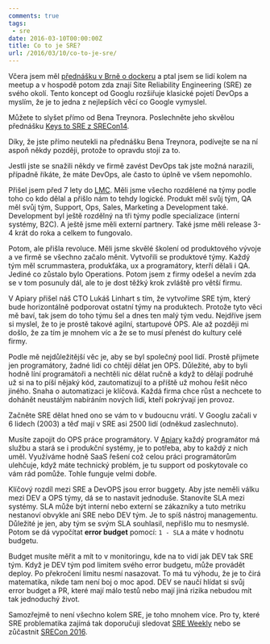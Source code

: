 ```yaml
---
comments: true
tags: 
 - sre
date: 2016-03-10T00:00:00Z
title: Co to je SRE?
url: /2016/03/10/co-to-je-sre/
---
```


Včera jsem měl [přednášku v Brně o dockeru](http://srazy.info/jak-nejlepe-nasadit-docker-kontejnery-do-cloudu/6197) a ptal jsem se lidí kolem na meetup a v hospodě potom zda znají Site Reliability Engineering (SRE) ze svého okolí. Tento koncept od Googlu rozšiřuje klasické pojetí DevOps a myslím, že je to jedna z nejlepších věcí co Google vymyslel.

Můžete to slyšet přímo od Bena Treynora. Poslechněte jeho skvělou přednášku [Keys to SRE z SRECon14](https://www.usenix.org/conference/srecon14/technical-sessions/presentation/keys-sre).

<!--more-->

Díky, že jste přímo neutekli na přednášku Bena Treynora, podívejte se na ní aspoň někdy později, protože to opravdu stojí za to.

Jestli jste se snažili někdy ve firmě zavést DevOps tak jste možná narazili, případně říkáte, že máte DevOps, ale často to úplně ve všem nepomohlo.

Přišel jsem před 7 lety do [LMC](http://www.lmc.eu). Měli jsme všecho rozdělené na týmy podle toho co kdo dělal a přišlo nám to tehdy logické. Produkt měl svůj tým, QA měl svůj tým, Support, Ops, Sales, Marketing a Development také. Development byl ještě rozdělný na tři týmy podle specializace (interní systémy, B2C). A ještě jsme měli externí partnery. Také jsme měli release 3-4 krát do roka a celkem to fungovalo.

Potom, ale přišla revoluce. Měli jsme skvělé školení od produktového vývoje a ve firmě se všechno začalo měnit. Vytvořili se produktové týmy. Každý tým měl scrummastera, produkťáka, ux a programátory, kterří dělali i QA. Jediné co zůstalo bylo Operations. Potom jsem z firmy odešel a nevím zda se v tom posunuly dál, ale to je dost těžký krok zvláště pro větší firmu.

V Apiary přišel náš CTO Lukáš Linhart s tím, že vytvoříme SRE tým, který bude horizontálně podporovat ostatní týmy na produktech. Protože tyto věci mě baví, tak jsem do toho týmu šel a dnes ten malý tým vedu. Nejdříve jsem si myslel, že to je prostě takové agilní, startupové OPS. Ale až později mi došlo, že za tím je mnohem víc a že se to musí přenést do kultury celé firmy.

Podle mě nejdůležitější věc je, aby se byl společný pool lidí. Prostě přijmete jen programátory, žadné lidi co chtějí dělat jen OPS. Důležité, aby to byli hodně líní programátoři a nechtěli nic dělat ručně a když to dělají podruhé už si na to píší nějaký kód, zautomatizují to a příště už mohou řešit něco jiného. Snaha o automatizaci je klíčová. Každá firma chce růst a nechcete to dohánět neustálým nabíráním nových lidí, kteří pokrývají jen provoz.

Začněte SRE dělat hned ono se vám to v budoucnu vrátí. V Googlu začali v 6 lidech (2003) a těď mají v SRE asi 2500 lidí (odněkud zaslechnuto).

Musíte zapojit do OPS práce programátory. V [Apiary](https://apiary.io) každý programátor má službu a stará se i produkční systémy, je to potřeba, aby to každý z nich uměl. Využíváme hodně SaaS řešení což celou práci programátorům ulehčuje, když máte technický problém, je tu support od poskytovale co vám rád pomůže. Tohle funguje velmi dobře.

Klíčový rozdíl mezi SRE a DevOPS jsou error buggety. Aby jste neměli válku mezi DEV a OPS týmy, dá se to nastavit jednoduše. Stanovíte SLA mezi systémy. SLA může být interní nebo externí se zákazníky a tuto metriku nestanoví obvykle ani SRE nebo DEV tým. Je to spíš nástroj managementu. Důležité je jen, aby tým se svým SLA souhlasil, nepřišlo mu to nesmyslé. Potom se dá vypočítat **error budget** pomocí: `1 - SLA` a máte v hodnotu budgetu.

Budget musíte měřit a mít to v monitoringu, kde na to vidí jak DEV tak SRE tým. Když je DEV tým pod limitem svého error budgetu, může provádět deploy. Po překročení limitu nesmí nasazovat. To má tu výhodu, že je to čirá matematika, nikde tam není boj o moc apod. DEV se naučí hlídat si svůj error budget a PR, které mají málo testů nebo mají jiná rizika nebudou mít tak jednoduchý život.

Samozřejmě to není všechno kolem SRE, je toho mnohem více. Pro ty, které SRE problematika zajímá tak doporučuji sledovat [SRE Weekly](http://sreweekly.com/) nebo se zůčastnit [SRECon 2016](https://www.usenix.org/conference/srecon16).
